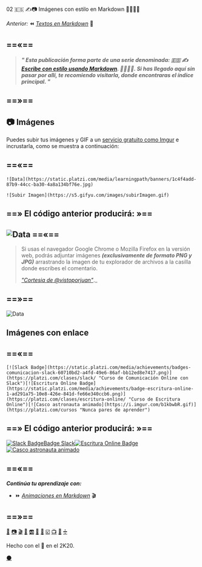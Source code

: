 02 🇪🇸 ✍️📷 Imágenes con estilo en Markdown 👨‍🎨👩‍🎨


_Anterior:_ ⏪ [_Textos en Markdown_](https://platzi.com/comunidad/textos-con-estilo-en-markdown)  📖



==«==
---
 
 
> _**" Esta publicación forma parte de una serie denominada: 🇪🇸 ✍️ [Escribe con estilo usando Markdown](https://platzi.com/blog/escribe-con-estilo-usando-markdown "Escribe con estilo usando Markdown"). 👨‍🎨👩‍🎨. Si has llegado aquí sin pasar por allí, te recomiendo visitarla, donde encontraras el índice principal. "**_


==»==
---


## 📷 Imágenes

Puedes subir tus imágenes y GIF a un [servicio gratuito como Imgur](https://imgur.com) e incrustarla, como se muestra a continuación: 

==«==
---

`![Data](https://static.platzi.com/media/learningpath/banners/1c4f4add-87b9-44cc-ba30-4a8a134bf76e.jpg)`

`![Subir Imagen](https://s5.gifyu.com/images/subirImagen.gif)`

==» El código anterior producirá: »==
---

 ![Data](https://static.platzi.com/media/learningpath/banners/1c4f4add-87b9-44cc-ba30-4a8a134bf76e.jpg)
==«==
---
>Si usas el navegador Google Chrome o Mozilla Firefox en la versión web, podrás adjuntar imágenes **_(exclusivamente de formato PNG y JPG)_** arrastrando la imagen de tu explorador de archivos a la casilla donde escribes el comentario. 
>
> [_"Cortesia de @vistoporjuan"_](https://platzi.com/comunidad/como-agrego-imagenes-en-los-comentarios/ "Yo ni le pregunte si podia incluirla aquí pero como la idea es construir sobre el conocimiento ya existente y no inventar la rueda todos los dias aquí esta - ve y dejale un like - y uno a mi también que tu dedo no se va a partir 😆 ")._

==»==
---
  
 ![Data](https://s5.gifyu.com/images/subirImagen.gif)


## Imágenes con enlace

==«==
---

`[![Slack Badge](https://static.platzi.com/media/achievements/badges-comunicacion-slack-60710bd2-a4fd-49e6-86af-bb12ed8e7417.png)](https://platzi.com/clases/slack/ "Curso de Comunicación Online con Slack")[![Escritura Online Badge](https://static.platzi.com/media/achievements/badge-escritura-online-1-ad291a75-10e8-426e-841d-fe66e340ccb6.png)](https://platzi.com/clases/escritura-online/ "Curso de Escritura Online")[![Casco astronauta animado](https://i.imgur.com/b1kbwbR.gif)](https://platzi.com/cursos "Nunca pares de aprender")`


==» El código anterior producirá: »==
---


[![Slack BadgeBadge Slack](https://static.platzi.com/media/achievements/badges-comunicacion-slack-60710bd2-a4fd-49e6-86af-bb12ed8e7417.png)](https://platzi.com/clases/slack/ "Curso de Comunicación Online con Slack")[![Escritura Online Badge](https://static.platzi.com/media/achievements/badge-escritura-online-1-ad291a75-10e8-426e-841d-fe66e340ccb6.png)](https://platzi.com/clases/escritura-online/ "Curso de Escritura Online")[![Casco astronauta animado](https://i.imgur.com/b1kbwbR.gif)](https://platzi.com/cursos "Nunca pares de aprender")


==«==
---

**_Continúa tu aprendizaje con:_**

* ⏩ _[Animaciones en Markdown](https://platzi.com/comunidad/animaciones-con-estilo-en-markdown)_ 🎬

==»==
---

[📖](https://platzi.com/comunidad/textos-con-estilo-en-markdown/ "Textos en Markdown")  [📷](https://platzi.com/comunidad/imagenes-con-estilo-en-markdown/ "Imágenes en Markdown") [🎬](https://platzi.com/comunidad/animaciones-con-estilo-en-markdown/ "Animaciones en Markdown") [🍕](https://platzi.com/comunidad/emojis-con-estilo-en-markdown/ "Emojis en Markdown") [🆎](https://platzi.com/comunidad/variables-con-estilo-en-markdown/ "Variables en Markdown") [🔲](https://platzi.com/comunidad/botones-con-estilo-en-markdown/ "Botones en Markdown")  [🌈](https://platzi.com/comunidad/colores-con-estilo-en-markdown/ "Colores en Markdown")  [☑️](https://platzi.com/comunidad/listas-y-tablas-con-estilo-en-markdown/ "Listas y Tablas en Markdown")  [📺](https://platzi.com/comunidad/videos-de-youtube-y-vimeo-con-estilo-en-markdown/ "Videos de Youtube y Vimeo en Markdown")  [🔣](https://platzi.com/comunidad/ascii-art-con-estilo-en-markdown/ "ASCII Art en Markdown")  [➗](https://platzi.com/comunidad/bonus-formulas-matematicas-con-estilo-en-markdown "Bonus: Fórmulas matemáticas en Markdown")


Hecho con el 💚 en el 2K20. 

[⚫](https://drive.google.com/file/d/1x6TACRmABiGQdZbztIdMi73wMINwOta5/view?usp=sharing  "Código fuente de esta página")
